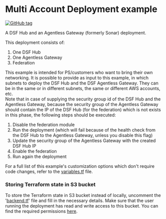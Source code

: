 # Multi Account Deployment example
[![GitHub tag](https://img.shields.io/github/v/tag/imperva/dsfkit.svg)](https://github.com/imperva/dsfkit/tags)

A DSF Hub and an Agentless Gateway (formerly Sonar) deployment.

This deployment consists of:

1. One DSF Hub
2. One Agentless Gateway
3. Federation

This example is intended for PS/customers who want to bring their own networking.
It is possible to provide as input to this example, in which subnets to deploy the DSF Hub and the DSF Agentless Gateway.
They can be in the same or in different subnets, the same or different AWS accounts, etc.<br />
Note that in case of supplying the security group id of the DSF Hub and the Agentless Gateway, because the security group of the Agentless Gateway should contain the IP of the DSF Hub (for the federation) which is not exists in this phase, the following steps should be executed: 
1. Disable the federation module
2. Run the deployment (which will fail because of the health check from the DSF Hub to the Agentless Gateway, unless you disable this flag)
3. Update the security group of the Agentless Gateway with the created DSF Hub IP
4. Enable the federation
5. Run again the deployment 

For a full list of this example's customization options which don't require code changes, refer to the [variables.tf](./variables.tf) file.

### Storing Terraform state in S3 bucket
To store the Terraform state in S3 bucket instead of locally, uncomment the '[backend.tf](./backend.tf)' file and fill in the necessary details.
Make sure that the user running the deployment has read and write access to this bucket. You can find the required permissions [here](https://developer.hashicorp.com/terraform/language/settings/backends/s3#s3-bucket-permissions).
